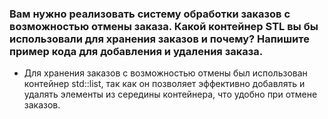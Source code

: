 ### Вам нужно реализовать систему обработки заказов с возможностью отмены заказа. Какой контейнер STL вы бы использовали для хранения заказов и почему? Напишите пример кода для добавления и удаления заказа.

- Для хранения заказов с возможностью отмены был использован контейнер std::list, так как он позволяет эффективно добавлять и удалять элементы из середины контейнера, что удобно при отмене заказов.
